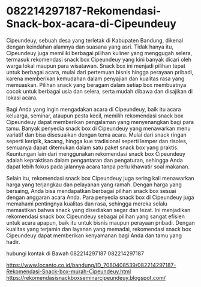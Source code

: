 # 082214297187-Rekomendasi-Snack-box-acara-di-Cipeundeuy
Cipeundeuy, sebuah desa yang terletak di Kabupaten Bandung, dikenal dengan keindahan alamnya dan suasana yang asri. Tidak hanya itu, Cipeundeuy juga memiliki berbagai pilihan kuliner yang menggugah selera, termasuk rekomendasi snack box Cipeundeuy yang kini banyak dicari oleh warga lokal maupun para wisatawan. Snack box ini menjadi pilihan tepat untuk berbagai acara, mulai dari pertemuan bisnis hingga perayaan pribadi, karena memberikan kemudahan dalam penyajian dan kualitas rasa yang memuaskan. Pilihan snack yang beragam dalam setiap box membuatnya cocok untuk berbagai usia dan selera, serta mudah dibawa dan disajikan di lokasi acara.

Bagi Anda yang ingin mengadakan acara di Cipeundeuy, baik itu acara keluarga, seminar, ataupun pesta kecil, memilih rekomendasi snack box Cipeundeuy dapat memberikan pengalaman yang menyenangkan bagi para tamu. Banyak penyedia snack box di Cipeundeuy yang menawarkan menu variatif dan bisa disesuaikan dengan tema acara. Mulai dari snack ringan seperti keripik, kacang, hingga kue tradisional seperti lemper dan risoles, semuanya dapat ditemukan dalam satu paket snack box yang praktis. Keuntungan lain dari menggunakan rekomendasi snack box Cipeundeuy adalah kepraktisan dalam pengantaran dan pengaturan, sehingga Anda dapat lebih fokus pada jalannya acara tanpa perlu khawatir soal makanan.

Selain itu, rekomendasi snack box Cipeundeuy juga sering kali menawarkan harga yang terjangkau dan pelayanan yang ramah. Dengan harga yang bersaing, Anda bisa mendapatkan berbagai pilihan snack box sesuai dengan anggaran acara Anda. Para penyedia snack box di Cipeundeuy juga memahami pentingnya kualitas dan rasa, sehingga mereka selalu memastikan bahwa snack yang disediakan segar dan lezat. Ini menjadikan rekomendasi snack box Cipeundeuy sebagai pilihan yang sangat efisien untuk acara apapun, baik itu untuk bisnis maupun perayaan pribadi. Dengan kualitas yang terjamin dan layanan yang memadai, rekomendasi snack box Cipeundeuy dapat memberikan kenyamanan bagi Anda dan tamu yang hadir.

hubungi kontak di Bawah
082214297187
082214297187

https://www.locanto.co.id/bandung/ID_7080408539/082214297187-Rekomendasi-Snack-box-murah-Cipeundeuy.html
https://rekomendasisnackboxseminarcipeundeuy.blogspot.com/

